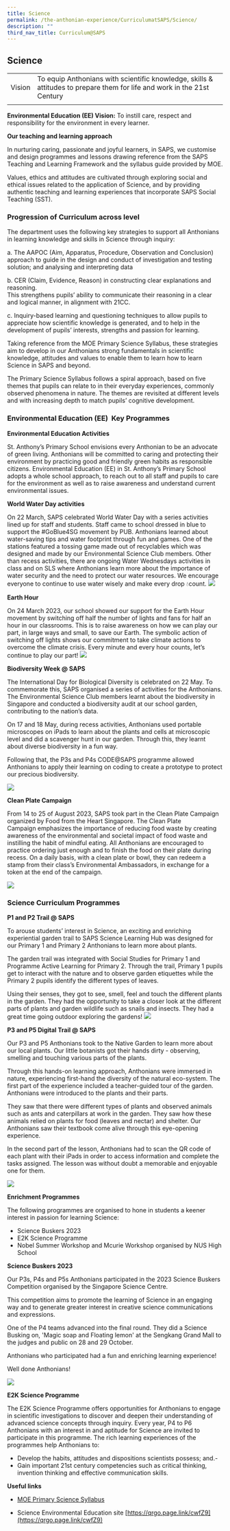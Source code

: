```yaml
---
title: Science
permalink: /the-anthonian-experience/CurriculumatSAPS/Science/
description: ""
third_nav_title: Curriculum@SAPS
---
```

## Science

|  |  | 
| -------- | -------- | 
Vision     |  To equip Anthonians with scientific knowledge, skills &amp; attitudes to prepare them for life and work in the 21st Century
| | | 


**Environmental Education (EE) Vision:**&nbsp;To instill care, respect and responsibility for the environment in every learner.

  

**Our teaching and learning approach**

In nurturing caring, passionate and joyful learners, in SAPS, we customise and design programmes and lessons drawing reference from the SAPS Teaching and Learning Framework and the syllabus guide provided by MOE.

Values, ethics and attitudes are cultivated through exploring social and ethical issues related to the application of Science, and by providing authentic teaching and learning experiences that incorporate SAPS Social Teaching (SST).

### Progression of Curriculum across level

The department uses the following key strategies to support all Anthonians in learning knowledge and skills in Science through inquiry:

a\.  The AAPOC (Aim, Apparatus, Procedure, Observation and Conclusion) approach to guide in the design and conduct of investigation and testing solution; and analysing and interpreting data

b\. CER (Claim, Evidence, Reason) in constructing clear explanations and reasoning.  
    This strengthens pupils’ ability to communicate their reasoning in a clear and logical manner, in alignment with 21CC.

c\. Inquiry-based learning and questioning techniques to allow pupils to appreciate how scientific knowledge is generated, and to help in the development of pupils’ interests, strengths and passion for learning.

  

Taking reference from the MOE Primary Science Syllabus, these strategies aim to develop in our Anthonians strong fundamentals in scientific knowledge, attitudes and values to enable them to learn how to learn Science in SAPS and beyond.

The Primary Science Syllabus follows a spiral approach, based on five themes that pupils can relate to in their everyday experiences, commonly observed phenomena in nature. The themes are revisited at different levels and with increasing depth to match pupils’ cognitive development.&nbsp;

### Environmental Education (EE)&nbsp; Key Programmes

**Environmental Education Activities**
  

St. Anthony’s Primary School envisions every Anthonian to be an advocate of green living. Anthonians will be committed to caring and protecting their environment by practicing good and friendly green habits as responsible citizens. Environmental Education (EE) in St. Anthony’s Primary School adopts a whole school approach, to reach out to all staff and pupils to care for the environment as well as to raise awareness and understand current environmental issues.


**World Water Day activities**

On 22 March, SAPS celebrated World Water Day with a series activities lined up for staff and students. Staff came to school dressed in blue to support the #GoBlue4SG movement by PUB. Anthonians learned about water-saving tips and water footprint through fun and games. One of the stations featured a tossing game made out of recyclables which was designed and made by our Environmental Science Club members. Other than recess activities, there are ongoing Water Wednesdays activities in class and on SLS where Anthonians learn more about the importance of water security and the need to protect our water resources. We encourage everyone to continue to use water wisely and make every drop 💧count.
![](/images/Science/world%20water%20day%20activities.jpg)
  

**Earth Hour**

On 24 March 2023, our school showed our support for the Earth Hour movement by switching off half the number of lights and fans for half an hour in our classrooms.&nbsp;This is to raise awareness on how we can play our part, in large ways and small, to save our Earth.&nbsp;The symbolic action of switching off lights&nbsp;shows our commitment to&nbsp;take climate actions to overcome the climate crisis. Every minute and every hour counts, let’s continue to play our part!
 ![](/images/Science/earth%20hour.jpg) 



 **Biodiversity Week @ SAPS**


The International Day for Biological Diversity is celebrated on 22 May. To commemorate this, SAPS organised a series of activities for the Anthonians. The Environmental Science Club members learnt about the biodiversity in Singapore and conducted a biodiversity audit at our school garden, contributing to the nation’s data.

On 17 and 18 May, during recess activities, Anthonians used portable microscopes on iPads to learn about the plants and cells at microscopic level and did a scavenger hunt in our garden. Through this, they learnt about diverse biodiversity in a fun way.

Following that, the P3s and P4s CODE@SAPS programme allowed Anthonians to apply their learning on coding to create a prototype to protect our precious biodiversity. 

![](/images/Science/biodiversity%20week%20@%20saps.jpg)

**Clean Plate Campaign**
         <!-- /\* Font Definitions \*/ @font-face {font-family:Latha; panose-1:2 0 4 0 0 0 0 0 0 0; mso-font-charset:0; mso-generic-font-family:swiss; mso-font-pitch:variable; mso-font-signature:1048579 0 0 0 1 0;} @font-face {font-family:"Cambria Math"; panose-1:2 4 5 3 5 4 6 3 2 4; mso-font-charset:0; mso-generic-font-family:roman; mso-font-pitch:variable; mso-font-signature:-536869121 1107305727 33554432 0 415 0;} @font-face {font-family:DengXian; panose-1:2 1 6 0 3 1 1 1 1 1; mso-font-alt:等线; mso-font-charset:134; mso-generic-font-family:auto; mso-font-pitch:variable; mso-font-signature:-1610612033 953122042 22 0 262159 0;} @font-face {font-family:Calibri; panose-1:2 15 5 2 2 2 4 3 2 4; mso-font-charset:0; mso-generic-font-family:swiss; mso-font-pitch:variable; mso-font-signature:-469750017 -1073732485 9 0 511 0;} @font-face {font-family:"\\@DengXian"; panose-1:2 1 6 0 3 1 1 1 1 1; mso-font-charset:134; mso-generic-font-family:auto; mso-font-pitch:variable; mso-font-signature:-1610612033 953122042 22 0 262159 0;} /\* Style Definitions \*/ p.MsoNormal, li.MsoNormal, div.MsoNormal {mso-style-unhide:no; mso-style-qformat:yes; mso-style-parent:""; margin-top:0in; margin-right:0in; margin-bottom:8.0pt; margin-left:0in; line-height:107%; mso-pagination:widow-orphan; font-size:11.0pt; font-family:"Calibri",sans-serif; mso-ascii-font-family:Calibri; mso-ascii-theme-font:minor-latin; mso-fareast-font-family:DengXian; mso-fareast-theme-font:minor-fareast; mso-hansi-font-family:Calibri; mso-hansi-theme-font:minor-latin; mso-bidi-font-family:Latha; mso-bidi-theme-font:minor-bidi; mso-font-kerning:1.0pt; mso-ligatures:standardcontextual; mso-bidi-language:AR-SA;} .MsoChpDefault {mso-style-type:export-only; mso-default-props:yes; font-family:"Calibri",sans-serif; mso-ascii-font-family:Calibri; mso-ascii-theme-font:minor-latin; mso-fareast-font-family:DengXian; mso-fareast-theme-font:minor-fareast; mso-hansi-font-family:Calibri; mso-hansi-theme-font:minor-latin; mso-bidi-font-family:Latha; mso-bidi-theme-font:minor-bidi; mso-bidi-language:AR-SA;} .MsoPapDefault {mso-style-type:export-only; margin-bottom:8.0pt; line-height:107%;} @page WordSection1 {size:8.5in 11.0in; margin:1.0in 1.0in 1.0in 1.0in; mso-header-margin:.5in; mso-footer-margin:.5in; mso-paper-source:0;} div.WordSection1 {page:WordSection1;} -->

From 14 to 25 of August 2023, SAPS took part in the Clean Plate Campaign organized by Food from the Heart Singapore. The&nbsp;Clean Plate Campaign&nbsp;emphasizes the importance of reducing food waste by creating awareness of the environmental and societal impact of food waste and instilling the habit of mindful eating. All Anthonians are encouraged to practice ordering just enough and to finish the food on their plate during recess. On a daily basis, with a clean plate or bowl, they can redeem a stamp from their class’s Environmental Ambassadors, in exchange for a token at the end of the campaign.

![](/images/clean%20plate.png)

### Science Curriculum Programmes

**P1 and P2 Trail @ SAPS**

To arouse students’ interest in Science, an exciting and enriching experiential garden trail to SAPS Science Learning Hub was designed for our Primary 1 and Primary 2 Anthonians to learn more about plants.

The garden trail was integrated with Social Studies for Primary 1 and Programme Active Learning for Primary 2. Through the trail,&nbsp;Primary 1 pupils get to interact with the nature&nbsp;and to observe garden&nbsp;etiquettes&nbsp;while the Primary 2 pupils identify&nbsp;the different&nbsp;types of leaves.&nbsp;

Using their senses, they got to see, smell, feel and touch the different plants in the garden. They had the opportunity to take a closer look at the different parts of plants and garden wildlife such as snails and insects. They had a great time going outdoor exploring the gardens!
![](/images/p1%202%20digital.jpg)

**P3 and P5 Digital Trail @ SAPS**

Our P3 and P5 Anthonians took to the Native Garden to learn more about our local plants. Our little botanists got their hands dirty - observing, smelling and touching various parts of the plants.

Through this hands-on learning approach, Anthonians were immersed in nature, experiencing first-hand the diversity of the natural eco-system. The first part of the experience included a teacher-guided tour of the garden. Anthonians were introduced to the plants and their parts.&nbsp;

They saw that there were different types of plants and observed animals such as ants and caterpillars at work in the garden. They saw how these animals relied on plants for food (leaves and nectar) and shelter. Our Anthonians saw their textbook come alive through this eye-opening experience.&nbsp;

In the second part of the lesson, Anthonians had to scan the QR code of each plant with their iPads in order to access information and complete the tasks assigned. The lesson was without doubt a memorable and enjoyable one for them.

![](/images/Science/digital%20trail.jpg)


**Enrichment Programmes**


The following programmes are organised to hone in students a keener interest in passion for learning Science:&nbsp;

*   Science Buskers 2023
*   E2K Science Programme
*   Nobel Summer Workshop and Mcurie Workshop organised by NUS High School

**Science Buskers 2023**

Our P3s, P4s and P5s Anthonians participated in the 2023 Science Buskers Competition organised by the Singapore Science Centre. 

This competition aims to promote the learning of Science in an engaging way and to generate greater interest in creative science communications and expressions. 

One of the P4 teams advanced into the final round. They did a Science Busking on, 'Magic soap and Floating lemon' at the Sengkang Grand Mall to the judges and public on 28 and 29 October. 

Anthonians who participated had a fun and enriching learning experience!

Well done Anthonians!


![](/images/buskers.png)

**E2K Science Programme**
  

The E2K Science Programme offers opportunities for Anthonians to engage in scientific investigations to discover and deepen their understanding of advanced science concepts through inquiry. Every year, P4 to P6 Anthonians with an interest in and aptitude for Science are invited to participate in this programme. The rich learning experiences of the programmes help&nbsp;Anthonians to:
 

*   Develop the habits, attitudes and dispositions scientists possess; and.-
*   Gain important 21st century competencies such as critical thinking, invention thinking and effective communication skills.

**Useful links**

*  [MOE Primary Science Syllabus](/files/science-primary-2014.pdf)

  
*   Science Environmental Education site
[https://qrgo.page.link/cwfZ9](https://qrgo.page.link/cwfZ9)